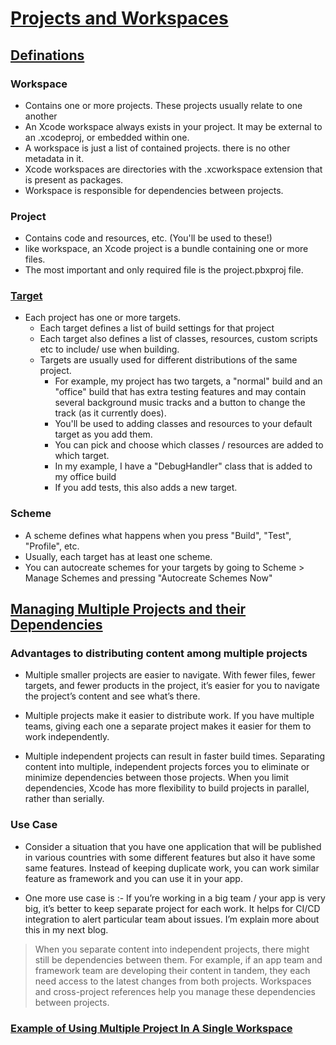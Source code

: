 # [Projects and Workspaces](https://developer.apple.com/documentation/xcode/projects-and-workspaces?changes=_8)

## [Definations](https://stackoverflow.com/a/20637892/4245112)

### Workspace 
- Contains one or more projects. These projects usually relate to one another
- An Xcode workspace always exists in your project. It may be external to an .xcodeproj, or embedded within one.
- A workspace is just a list of contained projects. there is no other metadata in it.
- Xcode workspaces are directories with the .xcworkspace extension that is present as packages.
- Workspace is responsible for dependencies between projects.

### Project
- Contains code and resources, etc. (You'll be used to these!)
- like workspace, an Xcode project is a bundle containing one or more files.
- The most important and only required file is the project.pbxproj file.

### [Target](https://developer.apple.com/library/archive/featuredarticles/XcodeConcepts/Concept-Targets.html#//apple_ref/doc/uid/TP40009328-CH4-SW1)
- Each project has one or more targets.
	- Each target defines a list of build settings for that project
	- Each target also defines a list of classes, resources, custom scripts etc to include/ use when building.
	- Targets are usually used for different distributions of the same project.
		- For example, my project has two targets, a "normal" build and an "office" build that has extra testing features and may contain several background music tracks and a button to change the track (as it currently does).
		- You'll be used to adding classes and resources to your default target as you add them.
		- You can pick and choose which classes / resources are added to which target.
		- In my example, I have a "DebugHandler" class that is added to my office build
		- If you add tests, this also adds a new target.

### Scheme
- A scheme defines what happens when you press "Build", "Test", "Profile", etc.
- Usually, each target has at least one scheme.
- You can autocreate schemes for your targets by going to Scheme > Manage Schemes and pressing "Autocreate Schemes Now"

## [Managing Multiple Projects and their Dependencies](https://developer.apple.com/documentation/xcode/managing-multiple-projects-and-their-dependencies?changes=_8)

### Advantages to distributing content among multiple projects

- Multiple smaller projects are easier to navigate. With fewer files, fewer targets, and fewer products in the project, it’s easier for you to navigate the project’s content and see what’s there.

- Multiple projects make it easier to distribute work. If you have multiple teams, giving each one a separate project makes it easier for them to work independently.

- Multiple independent projects can result in faster build times. Separating content into multiple, independent projects forces you to eliminate or minimize dependencies between those projects. When you limit dependencies, Xcode has more flexibility to build projects in parallel, rather than serially.

### Use Case
- Consider a situation that you have one application that will be published in various countries with some different features but also it have some same features. Instead of keeping duplicate work, you can work similar feature as framework and you can use it in your app.

- One more use case is :- If you’re working in a big team / your app is very big, it’s better to keep separate project for each work. It helps for CI/CD integration to alert particular team about issues. I’m explain more about this in my next blog.

> When you separate content into independent projects, there might still be dependencies between them. For example, if an app team and framework team are developing their content in tandem, they each need access to the latest changes from both projects. Workspaces and cross-project references help you manage these dependencies between projects.

### [Example of Using Multiple Project In A Single Workspace](https://medium.com/orion-innovation-turkey/xcode-workspace-with-multiple-projects-1b42f5182c45)

